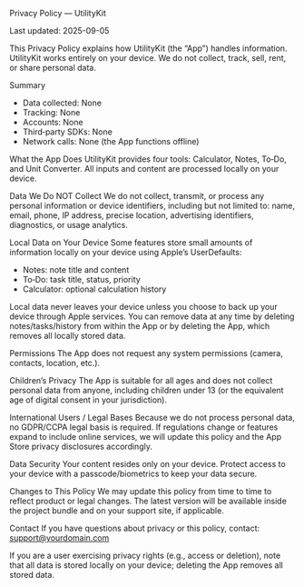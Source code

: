 Privacy Policy — UtilityKit

Last updated: 2025-09-05

This Privacy Policy explains how UtilityKit (the “App”) handles information. UtilityKit works entirely on your device. We do not collect, track, sell, rent, or share personal data.

Summary
- Data collected: None
- Tracking: None
- Accounts: None
- Third‑party SDKs: None
- Network calls: None (the App functions offline)

What the App Does
UtilityKit provides four tools: Calculator, Notes, To‑Do, and Unit Converter. All inputs and content are processed locally on your device.

Data We Do NOT Collect
We do not collect, transmit, or process any personal information or device identifiers, including but not limited to: name, email, phone, IP address, precise location, advertising identifiers, diagnostics, or usage analytics.

Local Data on Your Device
Some features store small amounts of information locally on your device using Apple’s UserDefaults:
- Notes: note title and content
- To‑Do: task title, status, priority
- Calculator: optional calculation history

Local data never leaves your device unless you choose to back up your device through Apple services. You can remove data at any time by deleting notes/tasks/history from within the App or by deleting the App, which removes all locally stored data.

Permissions
The App does not request any system permissions (camera, contacts, location, etc.).

Children’s Privacy
The App is suitable for all ages and does not collect personal data from anyone, including children under 13 (or the equivalent age of digital consent in your jurisdiction).

International Users / Legal Bases
Because we do not process personal data, no GDPR/CCPA legal basis is required. If regulations change or features expand to include online services, we will update this policy and the App Store privacy disclosures accordingly.

Data Security
Your content resides only on your device. Protect access to your device with a passcode/biometrics to keep your data secure.

Changes to This Policy
We may update this policy from time to time to reflect product or legal changes. The latest version will be available inside the project bundle and on your support site, if applicable.

Contact
If you have questions about privacy or this policy, contact: support@yourdomain.com

If you are a user exercising privacy rights (e.g., access or deletion), note that all data is stored locally on your device; deleting the App removes all stored data.


